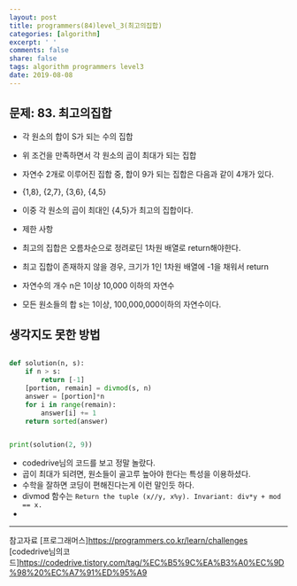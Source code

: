 ```yaml
---
layout: post
title: programmers(84)level_3(최고의집합)
categories: [algorithm]
excerpt: ' '
comments: false
share: false
tags: algorithm programmers level3
date: 2019-08-08
---
```


## 문제: 83. 최고의집합

- 각 원소의 합이 S가 되는 수의 집합
- 위 조건을 만족하면서 각 원소의 곱이 최대가 되는 집합

- 자연수 2개로 이루어진 집합 중, 합이 9가 되는 집합은 다음과 같이 4개가 있다.
- {1,8}, {2,7}, {3,6}, {4,5}
- 이중 각 원소의 곱이 최대인 {4,5}가 최고의 집합이다.

- 제한 사항
- 최고의 집합은 오름차순으로 정려로딘 1차원 배열로 return해야한다.
- 최고 집합이 존재하지 않을 경우, 크기가 1인 1차원 배열에 -1을 채워서 return

- 자연수의 개수 n은 1이상 10,000 이하의 자연수
- 모든 원소들의 합 s는 1이상, 100,000,000이하의 자연수이다.

## 생각지도 못한 방법

```python

def solution(n, s):
    if n > s:
        return [-1]
    [portion, remain] = divmod(s, n)
    answer = [portion]*n
    for i in range(remain):
        answer[i] += 1
    return sorted(answer)


print(solution(2, 9))
```

- codedrive님의 코드를 보고 정말 놀랐다.
- 곱이 최대가 되려면, 원소들이 골고루 높아야 한다는 특성을 이용하셨다.
- 수학을 잘하면 코딩이 편해진다는게 이런 말인듯 하다.
- divmod 함수는 `Return the tuple (x//y, x%y). Invariant: div*y + mod == x.`
-

---

참고자료
[프로그래머스]<https://programmers.co.kr/learn/challenges>
[codedrive님의코드]<https://codedrive.tistory.com/tag/%EC%B5%9C%EA%B3%A0%EC%9D%98%20%EC%A7%91%ED%95%A9>
